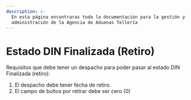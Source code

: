 ```yaml
---
description: >-
  En esta página encontraras toda la documentación para la gestión y
  administración de la Agencia de Aduanas Tellería
---
```


# Estado DIN Finalizada (Retiro)

Requisitos que debe tener un despacho para poder pasar al estado DIN Finalizada (retiro):

1. El despacho debe tener fecha de retiro.
2. El campo de bultos por retirar debe ser cero (0)
